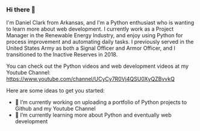 ### Hi there 👋

I'm Daniel Clark from Arkansas, and I'm a Python enthusiast who is wanting to learn more about web development. I currently work as a Project Manager in the Renewable Energy Industry, and enjoy using Python for process improvement and automating daily tasks. I previously served in the United States Army as both a Signal Officer and Armor Officer, and I transitioned to the Inactive Reserves in 2018.

You can check out the Python videos and web development videos at my Youtube Channel: https://www.youtube.com/channel/UCyCy7R0Vj4QSU0XyQZBvvkQ

Here are some ideas to get you started:

- 🔭 I’m currently working on uploading a portfolio of Python projects to Github and my Youtube Channel
- 🌱 I’m currently learning more about Python and eventually web development

